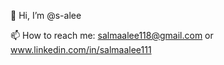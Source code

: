 👋 Hi, I’m @s-alee

📫 How to reach me: salmaalee118@gmail.com or www.linkedin.com/in/salmaalee111


<!---
s-alee/s-alee is a ✨ special ✨ repository because its `README.md` (this file) appears on your GitHub profile.
You can click the Preview link to take a look at your changes.
--->
